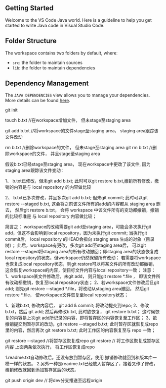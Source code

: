 ## Getting Started

Welcome to the VS Code Java world. Here is a guideline to help you get started to write Java code in Visual Studio Code.

## Folder Structure

The workspace contains two folders by default, where:

- `src`: the folder to maintain sources
- `lib`: the folder to maintain dependencies

## Dependency Management

The `JAVA DEPENDENCIES` view allows you to manage your dependencies. More details can be found [here](https://github.com/microsoft/vscode-java-pack/blob/master/release-notes/v0.9.0.md#work-with-jar-files-directly).



git init


touch b.txt         //在workspace增加文件， 但未stage至staging area

git add b.txt       //将workspace的文件stage至staging area， staging area跟踪该文件改动

rm b.txt            //删除workspace的文件， 但未stage至staging area
git rm b.txt        //删除workspace的文件， 并且stage至staging area

假设b.txt已经stage至staging area， 现在workspace中更改了该文件, 因为staging area跟踪该文件变动：

1、
    b.txt已修改，但未git add b.txt; 此时可以git restore b.txt,撤销所有修改，撤销的内容是与 local repository 的内容做比较

2、
    b.txt已多次修改，并且多次git add b.txt; 但未git commit;
    此时可以git restore --staged b.txt, 这会将之前该文件所有的add的内容都从 staging area 删去， 
    然后git restore b.txt， 会将 workspace 中该文件所有的变动都撤销，撤销的比较标准是 与 local repository 内容做比较； 

简言之：
workspace的改动需要git add至staging area，可能会多次执行git add，但这不会影响到local repository，因为未执行git commit;
当执行git commit后， local repository 的HEAD会指向 staging area 生成的对象（目录树）；
此后，workspace有更改，多次git add至staging area后， 可以git restore --staged将staging area的所有改动撤回；即staging area的状态恢复成local repository的状态，但workspace仍然保留所有改动；
若需要将workspace也恢复成local repository状态，则git restore可以将某文件的所有改动都撤销，这会恢复workspace的内容，使目标文件内容与local repository一致；
注意：
1、workspace某文件修改后，未git add， 则只能git restore *.file ， 即该文件所有改动都撤销，恢复至local repository状态；
2、若workspace文件修改后且git add; 
    则先git restore --staged *.file，将改动从staging area撤回，
    然后git restore *.file， 使workspace文件恢复至local repository状态；



1、新建b.txt, 修改内容后， git add & commit; 将改动提交到repo;
2、修改b.txt，然后 git add; 然后再修改b.txt, 此时欲恢复， git restore b.txt； 这时候恢复的内容是上次git add所记录的内容，即将暂存区的内容恢复至工作区；
3、欲撤销提交到暂存区的改动，git restore --staged b.txt; 此时暂存区就恢复成repo里的内容，然后再次 git restore b.txt; 此时工作区的内容恢复至与 repo 一致；

git restore --staged  //将暂存区恢复成repo
git restore // 将工作区恢复成暂存区内容
上面两条依次执行， 将工作区恢复成repo


1.readme.txt自动修改后，还没有放到暂存区，使用 撤销修改就回到和版本库一模一样的状态。
2.另外一种是readme.txt已经放入暂存区了，接着又作了修改，撤销修改就回到添加暂存区后的状态。


git push origin dev // 将dev分支推送至远程origin

